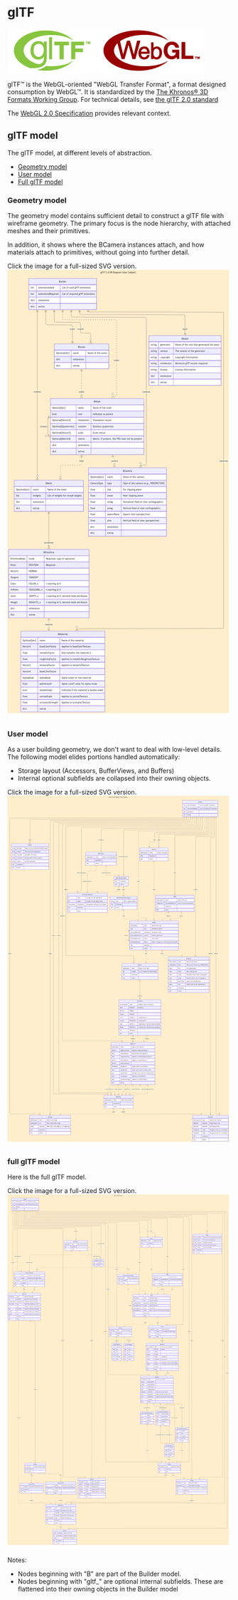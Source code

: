 # glTF

[![glTF Logo](glTF_100px_June16.png)](https://www.khronos.org/gltf/)
[![WebGL Logo](WebGL_100px_June16.png)](https://www.khronos.org/webgl/)

glTF™ is the WebGL-oriented "WebGL Transfer Format", a format designed consumption by WebGL™. It is standardized by the [The Khronos® 3D Formats Working Group](https://www.khronos.org/gltf/). For technical details, see [the glTF 2.0 standard](https://registry.khronos.org/glTF/specs/2.0/glTF-2.0.html)

The [WebGL 2.0 Specification](https://registry.khronos.org/webgl/specs/latest/2.0/) provides relevant context.

## glTF model

The glTF model, at different levels of abstraction.

- [Geometry model](#geometry-model)
- [User model](#user-model)
- [Full glTF model](#full-gltf-model)

### Geometry model

The geometry model contains sufficient detail to construct a glTF file with wireframe geometry. The primary focus is the node hierarchy, with attached meshes and their primitives.

In addition, it shows where the BCamera instances attach, and how materials attach to primitives, without going into further detail.

Click the image for a full-sized SVG version.
[![erDiagram](docs/erDiagramGeometryThumbnail.png)](https://raw.githubusercontent.com/BobKerns/gltf_builder/refs/heads/main/docs/erDiagramGeometry.svg)

### User model

As a user building geometry, we don't want to deal with low-level details. The following model elides portions handled automatically:

- Storage layout (Accessors, BufferViews, and Buffers)
- Internal optional subfields are collapsed into their owning objects.

Click the image for a full-sized SVG version.
[![erDiagram](docs/erDiagramUserSubsetThumbnail.png)](https://raw.githubusercontent.com/BobKerns/gltf_builder/refs/heads/main/docs/erDiagramUserSubset.svg)

### full glTF model

Here is the full glTF model.

Click the image for a full-sized SVG version.
[![erDiagram](docs/erDiagramThumbnail.png)](https://raw.githubusercontent.com/BobKerns/gltf_builder/refs/heads/main/docs/erDiagram.svg)

Notes:

- Nodes beginning with "B" are part of the Builder model.
- Nodes beginning with "gltf_" are optional internal subfields. These are flattened into their owning objects in the Builder model
